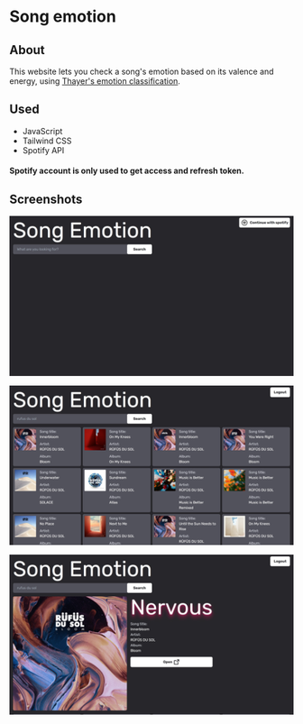 # Song emotion

## About

This website lets you check a song's emotion based on its valence and energy, using [Thayer's emotion classification](https://www.researchgate.net/figure/Human-emotional-classification-model-a-by-Russell-1980-and-b-Thayer-1991-In-the_fig1_334084112).

## Used

- JavaScript
- Tailwind CSS
- Spotify API

#### Spotify account is only used to get access and refresh token.

## Screenshots

![screenshot1](./images/screen_1.jpg)

![screenshot2](./images/screen_2.jpg)

![screenshot3](./images/screen_3.jpg)
